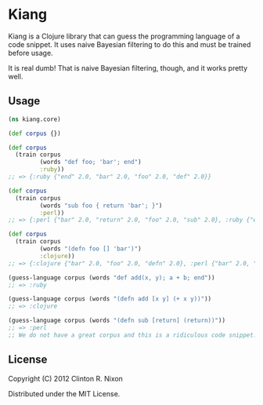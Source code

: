 # Kiang

Kiang is a Clojure library that can guess the programming language of a code
snippet. It uses naive Bayesian filtering to do this and must be trained
before usage.

It is real dumb! That is naive Bayesian filtering, though, and it works
pretty well.

## Usage

``` clojure
(ns kiang.core)

(def corpus {})

(def corpus 
  (train corpus
         (words "def foo; 'bar'; end")
         :ruby))
;; => {:ruby {"end" 2.0, "bar" 2.0, "foo" 2.0, "def" 2.0}}

(def corpus
  (train corpus
         (words "sub foo { return 'bar'; }")
         :perl))
;; => {:perl {"bar" 2.0, "return" 2.0, "foo" 2.0, "sub" 2.0}, :ruby {"end" 2.0, "bar" 2.0, "foo" 2.0, "def" 2.0}}

(def corpus
  (train corpus
         (words "(defn foo [] 'bar')")
         :clojure))
;; => {:clojure {"bar" 2.0, "foo" 2.0, "defn" 2.0}, :perl {"bar" 2.0, "return" 2.0, "foo" 2.0, "sub" 2.0}, :ruby {"end" 2.0, "bar" 2.0, "foo" 2.0, "def" 2.0}}

(guess-language corpus (words "def add(x, y); a + b; end"))
;; => :ruby

(guess-language corpus (words "(defn add [x y] (+ x y))"))
;; => :clojure

(guess-language corpus (words "(defn sub [return] (return))"))
;; => :perl
;; We do not have a great corpus and this is a ridiculous code snippet.
```

## License

Copyright (C) 2012 Clinton R. Nixon

Distributed under the MIT License.
